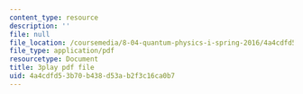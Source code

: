 ```yaml
---
content_type: resource
description: ''
file: null
file_location: /coursemedia/8-04-quantum-physics-i-spring-2016/4a4cdfd53b70b438d53ab2f3c16ca0b7_AnzhigYawy8.pdf
file_type: application/pdf
resourcetype: Document
title: 3play pdf file
uid: 4a4cdfd5-3b70-b438-d53a-b2f3c16ca0b7
---
```

